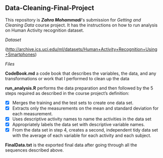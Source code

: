 ## Data-Cleaning-Final-Project

This repository is ***Zahra Mohammadi***'s submission for _Getting and Cleaning Data_ course project. It has the instructions on how to run analysis on Human Activity recognition dataset.

*Dataset*

(http://archive.ics.uci.edu/ml/datasets/Human+Activity+Recognition+Using+Smartphones)

*Files*

**CodeBook.md** a code book that describes the variables, the data, and any transformations or work that I performed to clean up the data

**run_analysis.R** performs the data preparation and then followed by the 5 steps required as described in the course project’s definition:

- [x] Merges the training and the test sets to create one data set.
- [x] Extracts only the measurements on the mean and standard deviation for each measurement.
- [x] Uses descriptive activity names to name the activities in the data set
- [x] Appropriately labels the data set with descriptive variable names.
- [x] From the data set in step 4, creates a second, independent tidy data set with the average of each variable for each activity and each subject.

**FinalData.txt** is the exported final data after going through all the sequences described above.


